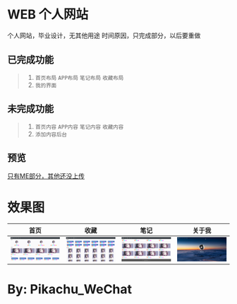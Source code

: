 WEB 个人网站
==============
个人网站，毕业设计，无其他用途
时间原因，只完成部分，以后要重做


已完成功能
---
>1. `首页布局` `APP布局` `笔记布局` `收藏布局`
>2. `我的界面`

未完成功能
---
>1. `首页内容` `APP内容` `笔记内容` `收藏内容`
>2. `添加内容后台`

预览
---
[只有ME部分，其他还没上传](http://pikachu.org.cn)

效果图
===
|首页|收藏|笔记|关于我|
|:---:|:---:|:---:|:---:|
| ![](/image/1.png) | ![](/image/2.png) | ![](/image/3.png) | ![](/image/4.png) |

By: Pikachu_WeChat
===
